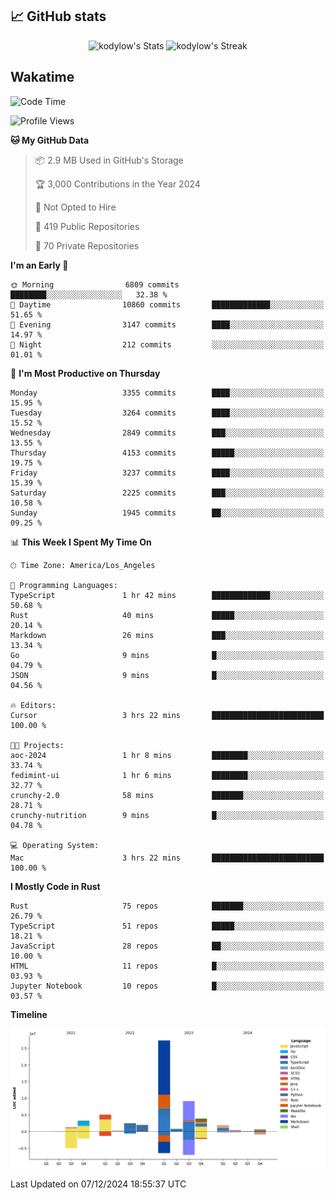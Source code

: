 ## 📈 GitHub stats
<!--START_SECTION:github-->
<div class="badges-githubstats">
  <p align="center">
    <img src="https://github-readme-stats.vercel.app/api?username=kodylow&theme=tokyonight&show_icons=true&hide_border=true&count_private=true" alt="kodylow's Stats" height="165">
    <img src="https://github-readme-streak-stats.herokuapp.com/?user=kodylow&theme=tokyonight&hide_border=true" alt="kodylow's Streak" height="165">
  </p>
</div>
<!--END_SECTION:github-->

## Wakatime 
<!--START_SECTION:waka-->
![Code Time](http://img.shields.io/badge/Code%20Time-1%2C284%20hrs%2011%20mins-blue)

![Profile Views](http://img.shields.io/badge/Profile%20Views-4-blue)

**🐱 My GitHub Data** 

> 📦 2.9 MB Used in GitHub's Storage 
 > 
> 🏆 3,000 Contributions in the Year 2024
 > 
> 🚫 Not Opted to Hire
 > 
> 📜 419 Public Repositories 
 > 
> 🔑 70 Private Repositories 
 > 
**I'm an Early 🐤** 

```text
🌞 Morning                6809 commits        ████████░░░░░░░░░░░░░░░░░   32.38 % 
🌆 Daytime                10860 commits       █████████████░░░░░░░░░░░░   51.65 % 
🌃 Evening                3147 commits        ████░░░░░░░░░░░░░░░░░░░░░   14.97 % 
🌙 Night                  212 commits         ░░░░░░░░░░░░░░░░░░░░░░░░░   01.01 % 
```
📅 **I'm Most Productive on Thursday** 

```text
Monday                   3355 commits        ████░░░░░░░░░░░░░░░░░░░░░   15.95 % 
Tuesday                  3264 commits        ████░░░░░░░░░░░░░░░░░░░░░   15.52 % 
Wednesday                2849 commits        ███░░░░░░░░░░░░░░░░░░░░░░   13.55 % 
Thursday                 4153 commits        █████░░░░░░░░░░░░░░░░░░░░   19.75 % 
Friday                   3237 commits        ████░░░░░░░░░░░░░░░░░░░░░   15.39 % 
Saturday                 2225 commits        ███░░░░░░░░░░░░░░░░░░░░░░   10.58 % 
Sunday                   1945 commits        ██░░░░░░░░░░░░░░░░░░░░░░░   09.25 % 
```


📊 **This Week I Spent My Time On** 

```text
🕑︎ Time Zone: America/Los_Angeles

💬 Programming Languages: 
TypeScript               1 hr 42 mins        █████████████░░░░░░░░░░░░   50.68 % 
Rust                     40 mins             █████░░░░░░░░░░░░░░░░░░░░   20.14 % 
Markdown                 26 mins             ███░░░░░░░░░░░░░░░░░░░░░░   13.34 % 
Go                       9 mins              █░░░░░░░░░░░░░░░░░░░░░░░░   04.79 % 
JSON                     9 mins              █░░░░░░░░░░░░░░░░░░░░░░░░   04.56 % 

🔥 Editors: 
Cursor                   3 hrs 22 mins       █████████████████████████   100.00 % 

🐱‍💻 Projects: 
aoc-2024                 1 hr 8 mins         ████████░░░░░░░░░░░░░░░░░   33.74 % 
fedimint-ui              1 hr 6 mins         ████████░░░░░░░░░░░░░░░░░   32.77 % 
crunchy-2.0              58 mins             ███████░░░░░░░░░░░░░░░░░░   28.71 % 
crunchy-nutrition        9 mins              █░░░░░░░░░░░░░░░░░░░░░░░░   04.78 % 

💻 Operating System: 
Mac                      3 hrs 22 mins       █████████████████████████   100.00 % 
```

**I Mostly Code in Rust** 

```text
Rust                     75 repos            ███████░░░░░░░░░░░░░░░░░░   26.79 % 
TypeScript               51 repos            █████░░░░░░░░░░░░░░░░░░░░   18.21 % 
JavaScript               28 repos            ██░░░░░░░░░░░░░░░░░░░░░░░   10.00 % 
HTML                     11 repos            █░░░░░░░░░░░░░░░░░░░░░░░░   03.93 % 
Jupyter Notebook         10 repos            █░░░░░░░░░░░░░░░░░░░░░░░░   03.57 % 
```



**Timeline**

![Lines of Code chart](https://raw.githubusercontent.com/Kodylow/Kodylow/master/assets/bar_graph.png)


 Last Updated on 07/12/2024 18:55:37 UTC
<!--END_SECTION:waka-->
